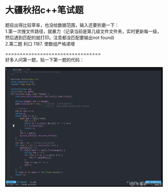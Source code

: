 # 大疆秋招c++笔试题

题目出得比较草率，也没给数据范围，输入还要折磨一下：  
1.第一次搜文件路径，就暴力（记录当前是第几级文件文件夹，实时更新每一级，然后遇到匹配的就打印。注意都没匹配要输出not found)  
2.第二题 利口 1187. 使数组严格递增  

=================================  
好多人问第一题，贴一下第一题的代码：

![img](image/B71532BA1654DA604681529E3D79371C.png)